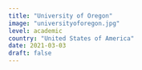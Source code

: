 ```yaml
---
title: "University of Oregon"
image: "universityoforegon.jpg"
level: academic
country: "United States of America"
date: 2021-03-03
draft: false
---
```

